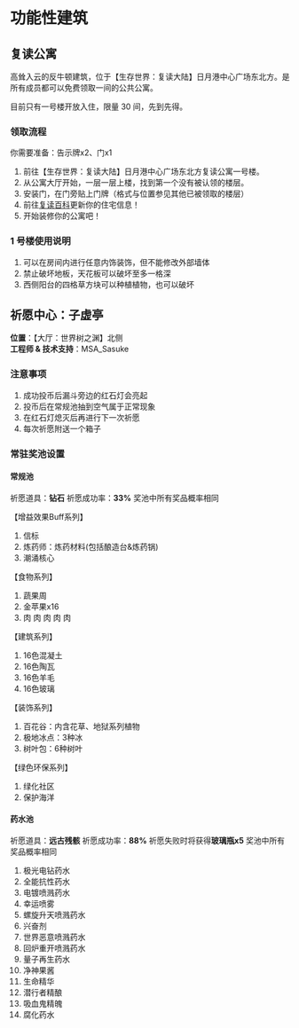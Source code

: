 # 功能性建筑

## 复读公寓

高耸入云的反牛顿建筑，位于【生存世界：复读大陆】日月港中心广场东北方。是所有成员都可以免费领取一间的公共公寓。

目前只有一号楼开放入住，限量 30 间，先到先得。

### 领取流程

你需要准备：告示牌x2、门x1

1. 前往【生存世界：复读大陆】日月港中心广场东北方复读公寓一号楼。
2. 从公寓大厅开始，一层一层上楼，找到第一个没有被认领的楼层。
3. 安装门，在门旁贴上门牌（格式与位置参见其他已被领取的楼层）
4. 前往[复读百科](https://docs.qq.com/doc/DR2Voam1PQU5iYkh2)更新你的住宅信息！
5. 开始装修你的公寓吧！

### 1 号楼使用说明

1. 可以在房间内进行任意内饰装饰，但不能修改外部墙体
2. 禁止破坏地板，天花板可以破坏至多一格深
3. 西侧阳台的四格草方块可以种植植物，也可以破坏

## 祈愿中心：子虚亭

**位置**：【大厅：世界树之渊】北侧  
**工程师 & 技术支持**：MSA_Sasuke

### 注意事项

1. 成功投币后漏斗旁边的红石灯会亮起
2. 投币后在常规池抽到空气属于正常现象
3. 在红石灯熄灭后再进行下一次祈愿
4. 每次祈愿附送一个箱子

### 常驻奖池设置

#### 常规池

祈愿道具：**钻石** 祈愿成功率：**33%** 奖池中所有奖品概率相同

【增益效果Buff系列】

1. 信标
2. 炼药师：炼药材料(包括酿造台&炼药锅)
3. 潮涌核心

【食物系列】

1. 蔬果周
2. 金苹果x16
3. 肉 肉 肉 肉 肉

【建筑系列】

1. 16色混凝土
2. 16色陶瓦
3. 16色羊毛
4. 16色玻璃

【装饰系列】

1. 百花谷：内含花草、地狱系列植物
2. 极地冰点：3种冰
3. 树叶包：6种树叶

【绿色环保系列】

1. 绿化社区
2. 保护海洋  

#### 药水池

祈愿道具：**远古残骸** 祈愿成功率：**88%** 祈愿失败时将获得**玻璃瓶x5** 奖池中所有奖品概率相同

1. 极光电钻药水
2. 全能抗性药水
3. 电镀喷溅药水
4. 幸运喷雾
5. 螺旋升天喷溅药水
6. 兴奋剂
7. 世界恶意喷溅药水
8. 回炉重开喷溅药水
9. 量子再生药水
10. 净神果酱
11. 生命精华
12. 潜行者精酿
13. 吸血鬼精魄
14. 腐化药水
